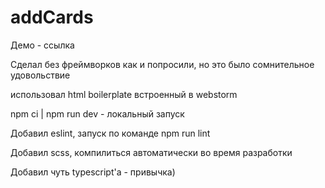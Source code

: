 # addCards

Демо - ссылка <br />

Сделал без фреймворков как и попросили, но это было сомнительное удовольствие <br/>

использовал html boilerplate встроенный в webstorm <br/>

npm ci | npm run dev - локальный запуск <br/>


Добавил eslint, запуск по команде npm run lint <br />

Добавил scss, компилиться автоматически во время разработки <br />

Добавил чуть typescript'a - привычка) <br />
